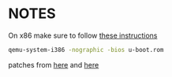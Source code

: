 # NOTES

On x86 make sure to follow [these instructions](https://github.com/ARM-software/u-boot/blob/master/doc/README.x86)

```bash
qemu-system-i386 -nographic -bios u-boot.rom
```

patches from [here](https://patchwork.ozlabs.org/series/179078/mbox/) and [here](https://patchwork.ozlabs.org/series/174860/mbox/)